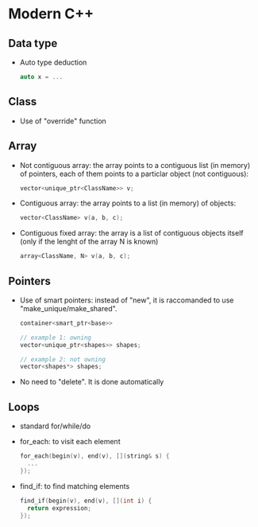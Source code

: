# Modern C++


## Data type
* Auto type deduction
  ```cpp
  auto x = ...
  ```




## Class

* Use of "override" function



## Array

* Not contiguous array: the array points to a contiguous list (in memory) of pointers, each of them points to a particlar object (not contiguous):
  ```cpp
  vector<unique_ptr<ClassName>> v;
  ```
* Contiguous array: the array points to a list (in memory) of objects:
  ```cpp
  vector<ClassName> v(a, b, c);
  ```
* Contiguous fixed array: the array is a list of contiguous objects itself (only if the lenght of the array N is known)
  ```cpp
  array<ClassName, N> v(a, b, c);
  ```


## Pointers
* Use of smart pointers: instead of "new", it is raccomanded to use "make_unique/make_shared".
  ```cpp
  container<smart_ptr<base>>

  // example 1: owning
  vector<unique_ptr<shapes>> shapes;

  // example 2: not owning
  vector<shapes*> shapes;

  ```
* No need to "delete". It is done automatically



## Loops
* standard for/while/do

* for_each: to visit each element
  ```cpp
  for_each(begin(v), end(v), [](string& s) {
    ...
  });
  ```

* find_if: to find matching elements
  ```cpp
  find_if(begin(v), end(v), [](int i) {
    return expression;
  });
  ```

